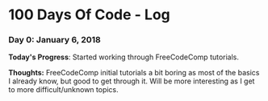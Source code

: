 # 100 Days Of Code - Log

### Day 0: January 6, 2018

**Today's Progress**: Started working through FreeCodeComp tutorials. 

**Thoughts:** FreeCodeComp initial tutorials a bit boring as most of the basics I already know, but good to get through it. Will be more interesting as I get to more difficult/unknown topics.

